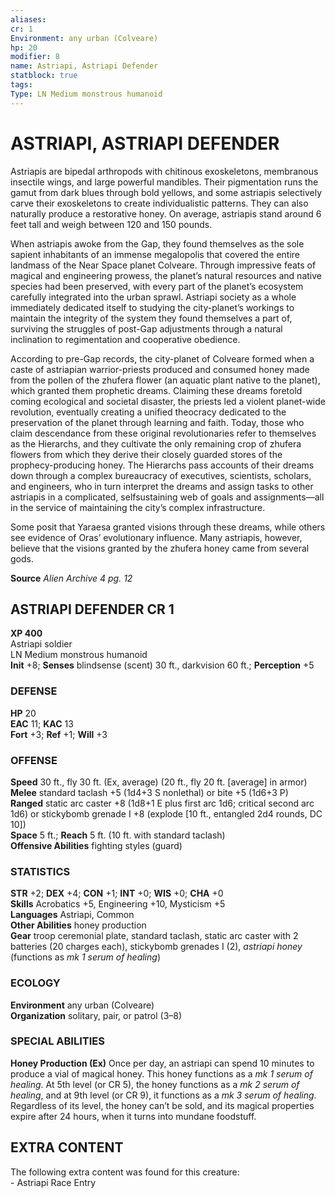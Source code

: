 ```yaml
---
aliases: 
cr: 1
Environment: any urban (Colveare)  
hp: 20
modifier: 8
name: Astriapi, Astriapi Defender
statblock: true
tags: 
Type: LN Medium monstrous humanoid  
---
```

# ASTRIAPI, ASTRIAPI DEFENDER
Astriapis are bipedal arthropods with chitinous exoskeletons, membranous insectile wings, and large powerful mandibles. Their pigmentation runs the gamut from dark blues through bold yellows, and some astriapis selectively carve their exoskeletons to create individualistic patterns. They can also naturally produce a restorative honey. On average, astriapis stand around 6 feet tall and weigh between 120 and 150 pounds.

When astriapis awoke from the Gap, they found themselves as the sole sapient inhabitants of an immense megalopolis that covered the entire landmass of the Near Space planet Colveare. Through impressive feats of magical and engineering prowess, the planet’s natural resources and native species had been preserved, with every part of the planet’s ecosystem carefully integrated into the urban sprawl. Astriapi society as a whole immediately dedicated itself to studying the city-planet’s workings to maintain the integrity of the system they found themselves a part of, surviving the struggles of post-Gap adjustments through a natural inclination to regimentation and cooperative obedience.

According to pre-Gap records, the city-planet of Colveare formed when a caste of astriapian warrior-priests produced and consumed honey made from the pollen of the zhufera flower (an aquatic plant native to the planet), which granted them prophetic dreams. Claiming these dreams foretold coming ecological and societal disaster, the priests led a violent planet-wide revolution, eventually creating a unified theocracy dedicated to the preservation of the planet through learning and faith. Today, those who claim descendance from these original revolutionaries refer to themselves as the Hierarchs, and they cultivate the only remaining crop of zhufera flowers from which they derive their closely guarded stores of the prophecy-producing honey. The Hierarchs pass accounts of their dreams down through a complex bureaucracy of executives, scientists, scholars, and engineers, who in turn interpret the dreams and assign tasks to other astriapis in a complicated, selfsustaining web of goals and assignments—all in the service of maintaining the city’s complex infrastructure.

Some posit that Yaraesa granted visions through these dreams, while others see evidence of Oras’ evolutionary influence. Many astriapis, however, believe that the visions granted by the zhufera honey came from several gods.

**Source** _Alien Archive 4 pg. 12_

## ASTRIAPI DEFENDER CR 1

**XP 400**  
Astriapi soldier  
LN Medium monstrous humanoid  
**Init** +8; **Senses** blindsense (scent) 30 ft., darkvision 60 ft.; **Perception** +5  

### DEFENSE

**HP** 20  
**EAC** 11; **KAC** 13  
**Fort** +3; **Ref** +1; **Will** +3  

### OFFENSE

**Speed** 30 ft., fly 30 ft. (Ex, average) (20 ft., fly 20 ft. \[average\] in armor)  
**Melee** standard taclash +5 (1d4+3 S nonlethal) or bite +5 (1d6+3 P)  
**Ranged** static arc caster +8 (1d8+1 E plus first arc 1d6; critical second arc 1d6) or stickybomb grenade I +8 (explode \[10 ft., entangled 2d4 rounds, DC 10\])  
**Space** 5 ft.; **Reach** 5 ft. (10 ft. with standard taclash)  
**Offensive Abilities** fighting styles (guard)

### STATISTICS

**STR** +2; **DEX** +4; **CON** +1; **INT** +0; **WIS** +0; **CHA** +0  
**Skills** Acrobatics +5, Engineering +10, Mysticism +5  
**Languages** Astriapi, Common  
**Other Abilities** honey production  
**Gear** troop ceremonial plate, standard taclash, static arc caster with 2 batteries (20 charges each), stickybomb grenades I (2), _astriapi honey_ (functions as _mk 1 serum of healing_)

### ECOLOGY

**Environment** any urban (Colveare)  
**Organization** solitary, pair, or patrol (3–8)

### SPECIAL ABILITIES

**Honey Production (Ex)** Once per day, an astriapi can spend 10 minutes to produce a vial of magical honey. This honey functions as a _mk 1 serum of healing_. At 5th level (or CR 5), the honey functions as a _mk 2 serum of healing_, and at 9th level (or CR 9), it functions as a _mk 3 serum of healing_. Regardless of its level, the honey can’t be sold, and its magical properties expire after 24 hours, when it turns into mundane foodstuff.

## EXTRA CONTENT

The following extra content was found for this creature:  
\- Astriapi Race Entry
